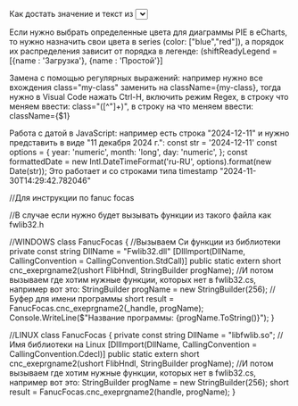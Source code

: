 Как достать значение и текст из <select> блока:
let a = document.getElementById('selectBlockId');
console.log(a.value) и console.log(a.options[a.selectedIndex].text)

Если нужно выбрать определенные цвета для диаграммы PIE в eCharts, то нужно назначить
свои цвета в series (color: ["blue","red"]), а порядок их распределения зависит от порядка в легенде:
(shiftReadyLegend = [{name : 'Загрузка'}, {name : 'Простой'}]

Замена с помощью регулярных выражений: например нужно все вхождения class="my-class" заменить на className={my-class},
тогда нужно в Visual Code нажать Ctrl-H, включить режим Regex, в строку что меняем ввести: class="([^"]+)", в строку на что
меняем ввести: className={$1}

Работа с датой в JavaScript: например есть строка "2024-12-11" и нужно представить в виде "11 декабря 2024 г.":
const str = '2024-12-11'
const options = {
  year: 'numeric',
  month: 'long',
  day: 'numeric',
};
const formattedDate = new Intl.DateTimeFormat('ru-RU', options).format(new Date(str));
Это работает и со строками типа timestamp "2024-11-30T14:29:42.782046"



//Для инструкции по fanuc focas

//В случае если нужно будет вызывать функции из такого файла как fwlib32.h 

//WINDOWS
class FanucFocas
{
    //Вызываем Си функции из библиотеки
    private const string DllName = "Fwlib32.dll"
    [DllImport(DllName, CallingConvention = CallingConvention.StdCall)]
    public static extern short cnc_exeprgname2(ushort FlibHndl, StringBuilder progName);
      //И потом вызываем где хотим нужные функции, которых нет в fwlib32.cs, например вот это:
        StringBuilder progName = new StringBuilder(256); // Буфер для имени программы
        short result = FanucFocas.cnc_exeprgname2(_handle, progName);
        Console.WriteLine($"Название программы: {progName.ToString()}");
}
    
//LINUX
class FanucFocas
{
    private const string DllName = "libfwlib.so"; // Имя библиотеки на Linux
    [DllImport(DllName, CallingConvention = CallingConvention.Cdecl)]
    public static extern short cnc_exeprgname2(ushort FlibHndl, StringBuilder progName);
      //И потом вызываем где хотим нужные функции, которых нет в fwlib32.cs, например вот это:
        StringBuilder progName = new StringBuilder(256);
        short result = FanucFocas.cnc_exeprgname2(handle, progName);
}
